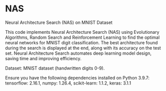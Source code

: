 # NAS
Neural Architecture Search (NAS) on MNIST Dataset

This code implements Neural Architecture Search (NAS) using Evolutionary Algorithms, Random Search and Reinforcement Learning to find the optimal neural networks for MNIST digit classification. 
The best architecture found during the search is displayed at the end, along with its accuracy on the test set. 
Neural Architecture Search automates deep learning model design, saving time and improving efficiency.

Dataset: MNIST dataset (handwritten digits 0-9).

Ensure you have the following dependencies installed on Python 3.9.7:
tensorflow: 2.16.1, numpy: 1.26.4, scikit-learn: 1.1.2, keras: 3.1.1


